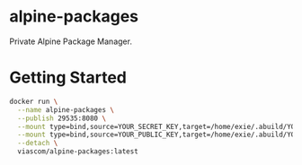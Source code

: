 # alpine-packages

Private Alpine Package Manager.

# Getting Started

```bash
docker run \
  --name alpine-packages \
  --publish 29535:8080 \
  --mount type=bind,source=YOUR_SECRET_KEY,target=/home/exie/.abuild/YOUR_SECRET_KEY.rsa,readonly \
  --mount type=bind,source=YOUR_PUBLIC_KEY,target=/home/exie/.abuild/YOUR_PUBLIC_KEY.rsa,readonly \
  --detach \
  viascom/alpine-packages:latest
```
